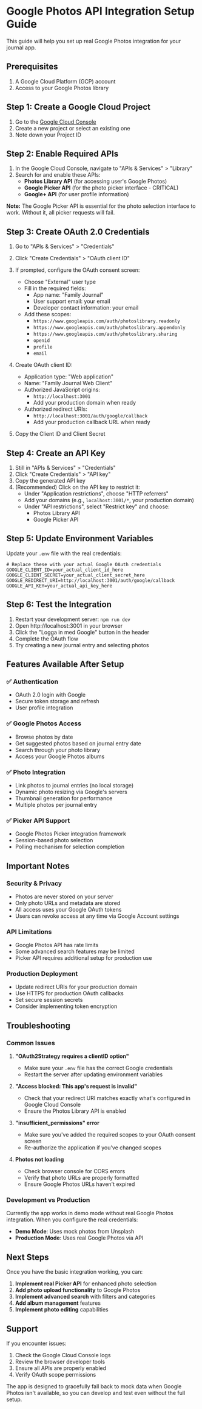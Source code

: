 # Google Photos API Integration Setup Guide

This guide will help you set up real Google Photos integration for your journal app.

## Prerequisites

1. A Google Cloud Platform (GCP) account
2. Access to your Google Photos library

## Step 1: Create a Google Cloud Project

1. Go to the [Google Cloud Console](https://console.cloud.google.com/)
2. Create a new project or select an existing one
3. Note down your Project ID

## Step 2: Enable Required APIs

1. In the Google Cloud Console, navigate to "APIs & Services" > "Library"
2. Search for and enable these APIs:
   - **Photos Library API** (for accessing user's Google Photos)
   - **Google Picker API** (for the photo picker interface - CRITICAL)
   - **Google+ API** (for user profile information)

**Note:** The Google Picker API is essential for the photo selection interface to work. Without it, all picker requests will fail.

## Step 3: Create OAuth 2.0 Credentials

1. Go to "APIs & Services" > "Credentials"
2. Click "Create Credentials" > "OAuth client ID"
3. If prompted, configure the OAuth consent screen:
   - Choose "External" user type
   - Fill in the required fields:
     - App name: "Family Journal"
     - User support email: your email
     - Developer contact information: your email
   - Add these scopes:
     - `https://www.googleapis.com/auth/photoslibrary.readonly`
     - `https://www.googleapis.com/auth/photoslibrary.appendonly`
     - `https://www.googleapis.com/auth/photoslibrary.sharing`
     - `openid`
     - `profile`
     - `email`

4. Create OAuth client ID:
   - Application type: "Web application"
   - Name: "Family Journal Web Client"
   - Authorized JavaScript origins:
     - `http://localhost:3001`
     - Add your production domain when ready
   - Authorized redirect URIs:
     - `http://localhost:3001/auth/google/callback`
     - Add your production callback URL when ready

5. Copy the Client ID and Client Secret

## Step 4: Create an API Key

1. Still in "APIs & Services" > "Credentials"
2. Click "Create Credentials" > "API key"
3. Copy the generated API key
4. (Recommended) Click on the API key to restrict it:
   - Under "Application restrictions", choose "HTTP referrers"
   - Add your domains (e.g., `localhost:3001/*`, your production domain)
   - Under "API restrictions", select "Restrict key" and choose:
     - Photos Library API
     - Google Picker API

## Step 5: Update Environment Variables

Update your `.env` file with the real credentials:

```env
# Replace these with your actual Google OAuth credentials
GOOGLE_CLIENT_ID=your_actual_client_id_here
GOOGLE_CLIENT_SECRET=your_actual_client_secret_here
GOOGLE_REDIRECT_URI=http://localhost:3001/auth/google/callback
GOOGLE_API_KEY=your_actual_api_key_here
```

## Step 6: Test the Integration

1. Restart your development server: `npm run dev`
2. Open http://localhost:3001 in your browser
3. Click the "Logga in med Google" button in the header
4. Complete the OAuth flow
5. Try creating a new journal entry and selecting photos

## Features Available After Setup

### ✅ **Authentication**
- OAuth 2.0 login with Google
- Secure token storage and refresh
- User profile integration

### ✅ **Google Photos Access**
- Browse photos by date
- Get suggested photos based on journal entry date
- Search through your photo library
- Access your Google Photos albums

### ✅ **Photo Integration**
- Link photos to journal entries (no local storage)
- Dynamic photo resizing via Google's servers
- Thumbnail generation for performance
- Multiple photos per journal entry

### ✅ **Picker API Support**
- Google Photos Picker integration framework
- Session-based photo selection
- Polling mechanism for selection completion

## Important Notes

### **Security & Privacy**
- Photos are never stored on your server
- Only photo URLs and metadata are stored
- All access uses your Google OAuth tokens
- Users can revoke access at any time via Google Account settings

### **API Limitations**
- Google Photos API has rate limits
- Some advanced search features may be limited
- Picker API requires additional setup for production use

### **Production Deployment**
- Update redirect URIs for your production domain
- Use HTTPS for production OAuth callbacks
- Set secure session secrets
- Consider implementing token encryption

## Troubleshooting

### Common Issues

1. **"OAuth2Strategy requires a clientID option"**
   - Make sure your `.env` file has the correct Google credentials
   - Restart the server after updating environment variables

2. **"Access blocked: This app's request is invalid"**
   - Check that your redirect URI matches exactly what's configured in Google Cloud Console
   - Ensure the Photos Library API is enabled

3. **"insufficient_permissions" error**
   - Make sure you've added the required scopes to your OAuth consent screen
   - Re-authorize the application if you've changed scopes

4. **Photos not loading**
   - Check browser console for CORS errors
   - Verify that photo URLs are properly formatted
   - Ensure Google Photos URLs haven't expired

### Development vs Production

Currently the app works in demo mode without real Google Photos integration. When you configure the real credentials:

- **Demo Mode**: Uses mock photos from Unsplash
- **Production Mode**: Uses real Google Photos via API

## Next Steps

Once you have the basic integration working, you can:

1. **Implement real Picker API** for enhanced photo selection
2. **Add photo upload functionality** to Google Photos
3. **Implement advanced search** with filters and categories
4. **Add album management** features
5. **Implement photo editing** capabilities

## Support

If you encounter issues:
1. Check the Google Cloud Console logs
2. Review the browser developer tools
3. Ensure all APIs are properly enabled
4. Verify OAuth scope permissions

The app is designed to gracefully fall back to mock data when Google Photos isn't available, so you can develop and test even without the full setup.